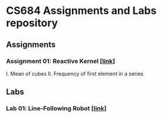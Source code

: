 # CS684 Assignments and Labs repository

## Assignments
### Assignment 01: Reactive Kernel [[link]](assignments/Assignment-1/readme.md)
I. Mean of cubes
II. Frequency of first element in a series


## Labs
### Lab 01: Line-Following Robot [[link]](labs/lab_01/CS684%20Lab%2001.md)